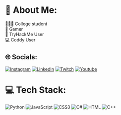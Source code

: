 # 💫 About Me:
👨🏼‍💻 College student<br>🐉 Gamer<br>🛜 TryHackMe User<br>💻 Coddy User<br>


## 🌐 Socials:
[![Instagram](https://img.shields.io/badge/Instagram-%23E4405F.svg?logo=Instagram&logoColor=white)](https://www.instagram.com/snipeaep/) [![LinkedIn](https://img.shields.io/badge/LinkedIn-%230077B5.svg?logo=linkedin&logoColor=white)](https://www.linkedin.com/in/chris-todd-7bbb53300/) [![Twitch](https://img.shields.io/badge/Twitch-%239146FF.svg?logo=Twitch&logoColor=white)](https://www.twitch.tv/snipeab) [![Youtube](https://img.shields.io/badge/YouTube-red.svg?logo=YouTube&logoColor=white)](https://www.youtube.com/@SnipeAB)

# 💻 Tech Stack:
![Python](https://img.shields.io/badge/python-3670A0?style=flat&logo=python&logoColor=ffdd54) ![JavaScript](https://img.shields.io/badge/javascript-%23323330.svg?style=flat&logo=javascript&logoColor=%23F7DF1E) ![CSS3](https://img.shields.io/badge/css3-%231572B6.svg?style=flat&logo=css3&logoColor=white) ![C#](https://img.shields.io/badge/CSharp-purple?style=flat&logo=sharp&logoColor=white&logoSize=auto
) ![HTML](https://img.shields.io/badge/HTML-orange?style=flat&logo=html5&logoColor=white&logoSize=auto) ![C++](https://img.shields.io/badge/C++-blue?style=flat&logo=C++&logoColor=white&logoSize=auto)
